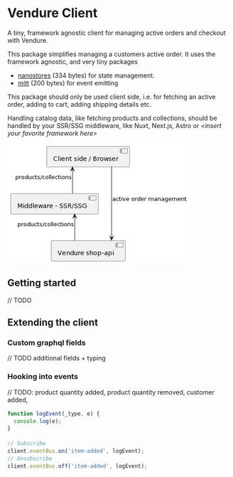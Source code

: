 # Vendure Client

A tiny, framework agnostic client for managing active orders and checkout with Vendure.

This package simplifies managing a customers active order. It uses the framework agnostic, and very tiny packages

- [nanostores](https://github.com/nanostores/nanostores) (334 bytes) for state management.
- [mitt](https://www.npmjs.com/package/mitt) (200 bytes) for event emitting

This package should only be used client side, i.e. for fetching an active order, adding to cart, adding shipping details etc.

Handling catalog data, like fetching products and collections, should be handled by your SSR/SSG middleware, like Nuxt, Next.js, Astro or _\<insert your favorite framework here\>_

![Components overview](./docs/diagram.jpeg)

## Getting started

// TODO

## Extending the client

### Custom graphql fields

// TODO additional fields + typing

### Hooking into events

// TODO: product quantity added, product quantity removed, customer added,

```ts
function logEvent(_type, e) {
  console.log(e);
}

// Subscribe
client.eventBus.on('item-added', logEvent);
// Unsubscribe
client.eventBus.off('item-added', logEvent);
```

